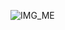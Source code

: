 ![IMG_ME](https://user-images.githubusercontent.com/75840786/102268807-0a566380-3f1c-11eb-8c52-62ad9c6a1156.jpg)
